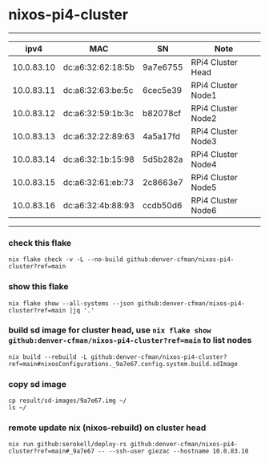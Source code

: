 # nixos-pi4-cluster
---
| ipv4 | MAC | SN | Note |
| --- | --- | --- | --- |
| 10.0.83.10 | dc:a6:32:62:18:5b | 9a7e6755 | RPi4 Cluster Head |
| 10.0.83.11 | dc:a6:32:63:be:5c | 6cec5e39 | RPi4 Cluster Node1 |
| 10.0.83.12 | dc:a6:32:59:1b:3c | b82078cf | RPi4 Cluster Node2 |
| 10.0.83.13 | dc:a6:32:22:89:63 | 4a5a17fd | RPi4 Cluster Node3 |
| 10.0.83.14 | dc:a6:32:1b:15:98 | 5d5b282a | RPi4 Cluster Node4 |
| 10.0.83.15 | dc:a6:32:61:eb:73 | 2c8663e7 | RPi4 Cluster Node5 |
| 10.0.83.16 | dc:a6:32:4b:88:93 | ccdb50d6 | RPi4 Cluster Node6 |
---
### check this flake
```
nix flake check -v -L --no-build github:denver-cfman/nixos-pi4-cluster?ref=main
```

### show this flake
```
nix flake show --all-systems --json github:denver-cfman/nixos-pi4-cluster?ref=main |jq '.'
```

### build sd image for cluster head, use ` nix flake show github:denver-cfman/nixos-pi4-cluster?ref=main ` to list nodes
```
nix build --rebuild -L github:denver-cfman/nixos-pi4-cluster?ref=main#nixosConfigurations._9a7e67.config.system.build.sdImage
```

### copy sd image
```
cp result/sd-images/9a7e67.img ~/
ls ~/
```

### remote update nix (nixos-rebuild) on cluster head
```
nix run github:serokell/deploy-rs github:denver-cfman/nixos-pi4-cluster?ref=main#_9a7e67 -- --ssh-user giezac --hostname 10.0.83.10
```
